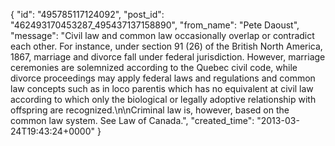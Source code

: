  {
   "id": "495785117124092",
   "post_id": "462493170453287_495437137158890",
   "from_name": "Pete Daoust",
   "message": "Civil law and common law occasionally overlap or contradict each other. For instance, under section 91 (26) of the British North America, 1867, marriage and divorce fall under federal jurisdiction. However, marriage ceremonies are solemnized according to the Quebec civil code, while divorce proceedings may apply federal laws and regulations and common law concepts such as in loco parentis which has no equivalent at civil law according to which only the biological or legally adoptive relationship with offspring are recognized.\n\nCriminal law is, however, based on the common law system. See Law of Canada.",
   "created_time": "2013-03-24T19:43:24+0000"
 }
